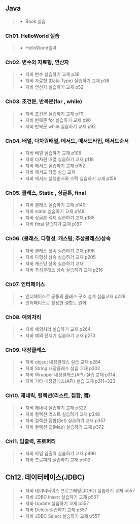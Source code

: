 ## Java
>- Book 실습

### Ch01. HelloWorld 실습
>* HelloWorld출력

### Ch02. 변수와 자료형, 연산자 
>* 자바 변수 실습하기 교재 p36
>* 자바 자료형 (Data Type) 실습하기 교재 p38
>* 자바 연산자 실습하기 교재 p52

### Ch03. 조건문, 반복문(for , while)
>* 자바 조건문 실습하기 교재 p79
>* 자바 반복문 for 실습하기 교재 p90
>* 자바 반복문 while 실습하기 교재 p92

### Ch04. 배열, 다차원배열, 메서드, 메서드타입, 메서드순서
>* 자바 배열 실습하기 교재 p108
>* 자바 다차원 배열 실습하기 교재 p118
>* 자바 메서드 실습하기 교재 p152
>* 자바 메서드 타입 실습 교재
>* 자바 메서드 실행순서와 스택 실습하기 교재 p159

### Ch05. 클래스, Static , 싱글톤, final
>* 자바 클래스 실습하기 교재 p140
>* 자바 static 실습하기 교재 p148
>* 자바 싱글톤 객체 실습하기 교재 p185
>* 자바 final 실습하기 교재 p187

### Ch06. (클래스, 다형성, 캐스팅, 추상클래스)상속
>* 자바 클래스 상속 실습하기 교재 p196
>* 자바 다형성 상속 실습하기 교재 p205
>* 자바 캐스팅 상속 실습하기 교재 
>* 자바 추상클래스 상속 실습하기 교재 p216

### Ch07. 인터페이스
>* 인터페이스로 공통의 클래스 구조 설계 실습교재 p228
>* 인터페이스로 활용한 결합도 완화

### Ch08. 예외처리
>* 자바 예외처리 실습하기 교재 p264
>* 자바 예외 던지기 실습하기 교재 p273

### Ch09. 내장클래스
>* 자바 object 내장클래스 실습 교재 p284
>* 자바 String 내장클래스 실습 교재 p302
>* 자바 Wrapper 내장클래스(API) 실습 교재 p314
>* 자바 기타 내장클래스(API) 실습 교재 p311~323

### Ch10. 제네릭, 컬렉션(리스트, 집합, 맵)
>* 자바 제네릭 실습하기 교재 p322
>* 자바 컬렉션 리스트 실습하기 교재 p348
>* 자바 컬렉션 집합(Set) 실습하기 교재 p357
>* 자바 컬렉션 맵(Map) 실습하기 교재 p372

### Ch11. 입출력, 프로퍼티
>* 자바 파일 입출력 실습하기 교재 p496
>* 자바 프로퍼티 실습하기 교재 p502

## Ch12. 데이터베이스(JDBC)
>* 자바 데이터베이스 프로그래밍(JDBC) 실습하기 교재 p557
>* 자바 JDBC Insert 실습하기 교재 p557
>* 자바 Update 실습하기 교재 p557
>* 자바 Delete 실습하기 교재 p557
>* 자바 JDBC Select 실습하기 교재 p557